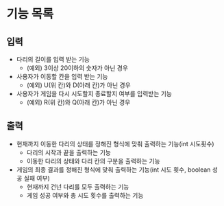 # 기능 목록

## 입력
- 다리의 길이를 입력 받는 기능
  - (예외) 3이상 20이하의 숫자가 아닌 경우
- 사용자가 이동할 칸을 입력 받는 기능
  - (예외) U(위 칸)와 D(아래 칸)가 아닌 경우
- 사용자가 게임을 다시 시도할지 종료할지 여부를 입력받는 기능
  - (예외) R(위 칸)와 Q(아래 칸)가 아닌 경우

## 출력
- 현재까지 이동한 다리의 상태를 정해진 형식에 맞춰 출력하는 기능(int 시도횟수)
  - 다리의 시작과 끝을 출력하는 기능
  - 이동한 다리의 상태와 다리 칸의 구분을 출력하는 기능
- 게임의 최종 결과를 정해진 형식에 맞춰 출력하는 기능(int 시도 횟수, boolean 성공 실패 여부)
  - 현재까지 건넌 다리를 모두 출력하는 기능
  - 게임 성공 여부와 총 시도 횟수를 출력하는 기능
